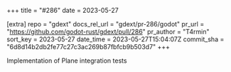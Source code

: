 +++
title = "#286"
date = 2023-05-27

[extra]
repo = "gdext"
docs_rel_url = "gdext/pr-286/godot"
pr_url = "https://github.com/godot-rust/gdext/pull/286"
pr_author = "T4rmin"
sort_key = 2023-05-27
date_time = 2023-05-27T15:04:07Z
commit_sha = "6d8d14b2db2fe77c27c3ac269b87fbfcb9b503d7"
+++

Implementation of Plane integration tests
